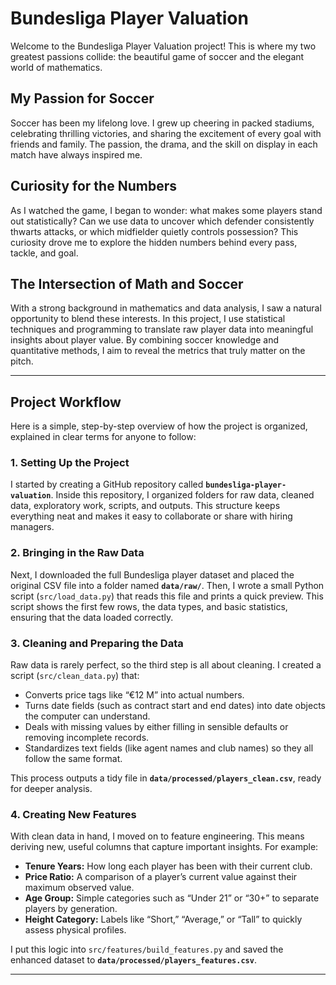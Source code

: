 # Bundesliga Player Valuation

Welcome to the Bundesliga Player Valuation project! This is where my two greatest passions collide: the beautiful game of soccer and the elegant world of mathematics.

## My Passion for Soccer
Soccer has been my lifelong love. I grew up cheering in packed stadiums, celebrating thrilling victories, and sharing the excitement of every goal with friends and family. The passion, the drama, and the skill on display in each match have always inspired me.

## Curiosity for the Numbers
As I watched the game, I began to wonder: what makes some players stand out statistically? Can we use data to uncover which defender consistently thwarts attacks, or which midfielder quietly controls possession? This curiosity drove me to explore the hidden numbers behind every pass, tackle, and goal.

## The Intersection of Math and Soccer
With a strong background in mathematics and data analysis, I saw a natural opportunity to blend these interests. In this project, I use statistical techniques and programming to translate raw player data into meaningful insights about player value. By combining soccer knowledge and quantitative methods, I aim to reveal the metrics that truly matter on the pitch.

---

## Project Workflow
Here is a simple, step-by-step overview of how the project is organized, explained in clear terms for anyone to follow:

### 1. Setting Up the Project
I started by creating a GitHub repository called **`bundesliga-player-valuation`**. Inside this repository, I organized folders for raw data, cleaned data, exploratory work, scripts, and outputs. This structure keeps everything neat and makes it easy to collaborate or share with hiring managers.

### 2. Bringing in the Raw Data
Next, I downloaded the full Bundesliga player dataset and placed the original CSV file into a folder named **`data/raw/`**. Then, I wrote a small Python script (`src/load_data.py`) that reads this file and prints a quick preview. This script shows the first few rows, the data types, and basic statistics, ensuring that the data loaded correctly.

### 3. Cleaning and Preparing the Data
Raw data is rarely perfect, so the third step is all about cleaning. I created a script (`src/clean_data.py`) that:

- Converts price tags like “€12 M” into actual numbers.
- Turns date fields (such as contract start and end dates) into date objects the computer can understand.
- Deals with missing values by either filling in sensible defaults or removing incomplete records.
- Standardizes text fields (like agent names and club names) so they all follow the same format.

This process outputs a tidy file in **`data/processed/players_clean.csv`**, ready for deeper analysis.

### 4. Creating New Features
With clean data in hand, I moved on to feature engineering. This means deriving new, useful columns that capture important insights. For example:

- **Tenure Years:** How long each player has been with their current club.
- **Price Ratio:** A comparison of a player’s current value against their maximum observed value.
- **Age Group:** Simple categories such as “Under 21” or “30+” to separate players by generation.
- **Height Category:** Labels like “Short,” “Average,” or “Tall” to quickly assess physical profiles.

I put this logic into `src/features/build_features.py` and saved the enhanced dataset to **`data/processed/players_features.csv`**.

---
